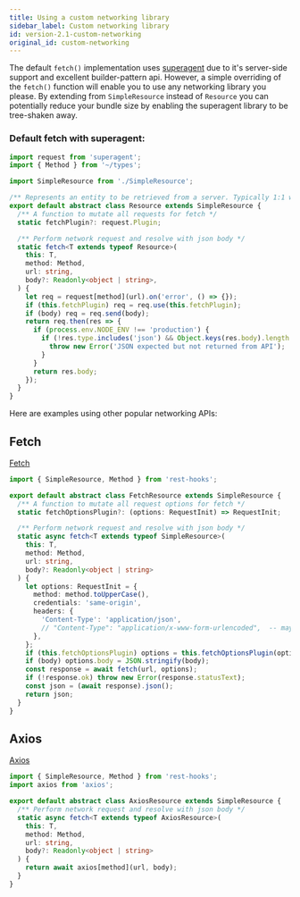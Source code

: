 ```yaml
---
title: Using a custom networking library
sidebar_label: Custom networking library
id: version-2.1-custom-networking
original_id: custom-networking
---
```

The default `fetch()` implementation uses [superagent]() due to it's server-side support
and excellent builder-pattern api. However, a simple overriding of the `fetch()` function
will enable you to use any networking library you please. By extending from `SimpleResource`
instead of `Resource` you can potentially reduce your bundle size by enabling the superagent
library to be tree-shaken away.

### Default fetch with superagent:

```typescript
import request from 'superagent';
import { Method } from '~/types';

import SimpleResource from './SimpleResource';

/** Represents an entity to be retrieved from a server. Typically 1:1 with a url endpoint. */
export default abstract class Resource extends SimpleResource {
  /** A function to mutate all requests for fetch */
  static fetchPlugin?: request.Plugin;

  /** Perform network request and resolve with json body */
  static fetch<T extends typeof Resource>(
    this: T,
    method: Method,
    url: string,
    body?: Readonly<object | string>,
  ) {
    let req = request[method](url).on('error', () => {});
    if (this.fetchPlugin) req = req.use(this.fetchPlugin);
    if (body) req = req.send(body);
    return req.then(res => {
      if (process.env.NODE_ENV !== 'production') {
        if (!res.type.includes('json') && Object.keys(res.body).length === 0) {
          throw new Error('JSON expected but not returned from API');
        }
      }
      return res.body;
    });
  }
}
```

Here are examples using other popular networking APIs:

## Fetch

[Fetch](https://developer.mozilla.org/en-US/docs/Web/API/Fetch_API)

```typescript
import { SimpleResource, Method } from 'rest-hooks';

export default abstract class FetchResource extends SimpleResource {
  /** A function to mutate all request options for fetch */
  static fetchOptionsPlugin?: (options: RequestInit) => RequestInit;

  /** Perform network request and resolve with json body */
  static async fetch<T extends typeof SimpleResource>(
    this: T,
    method: Method,
    url: string,
    body?: Readonly<object | string>
  ) {
    let options: RequestInit = {
      method: method.toUpperCase(),
      credentials: 'same-origin',
      headers: {
        'Content-Type': 'application/json',
        // "Content-Type": "application/x-www-form-urlencoded",  -- maybe use this if typeof body is FormData ?
      },
    };
    if (this.fetchOptionsPlugin) options = this.fetchOptionsPlugin(options);
    if (body) options.body = JSON.stringify(body);
    const response = await fetch(url, options);
    if (!response.ok) throw new Error(response.statusText);
    const json = (await response).json();
    return json;
  }
}
```

## Axios

[Axios](https://github.com/axios/axios)

```typescript
import { SimpleResource, Method } from 'rest-hooks';
import axios from 'axios';

export default abstract class AxiosResource extends SimpleResource {
  /** Perform network request and resolve with json body */
  static async fetch<T extends typeof AxiosResource>(
    this: T,
    method: Method,
    url: string,
    body?: Readonly<object | string>
  ) {
    return await axios[method](url, body);
  }
}
```
